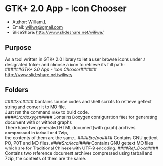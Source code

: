 GTK+ 2.0 App - Icon Chooser
====================

* Author: William.L  
* Email: <wiliwe@gmail.com>  
* SlideShare: <http://www.slideshare.net/wiliwe/>  

Purpose
-------
As a tool written in GTK+ 2.0 library to let a user browse icons under a designated folder and choose a icon to retrieve its full path:  
######_GTK+ 2.0 App - Icon Chooser_######
<http://www.slideshare.net/wiliwe/>  

Folders
-------
####_Src_####
  Contains source codes and shell scripts to retrieve gettext string and conver it to MO file.  
  Just run the command `make` to build code.  
####_Src/doxygen_####
  Contains Doxygen configuration files for generating document with or without graphs.  
  There have two generated HTML document(with graph) archives compressed in tarball and 7zip,  
  the contents of them are the same.. 
####_Src/po_####
  Contains GNU gettext PO, POT and MO files.
####_Src/local_####
  Contains GNU gettext MO files which are for Traditional Chinese with UTF-8 encoding.
####_Ref_Docs_####
  Contains two reference document archives compressed using tarball and 7zip, the contents of them are the same.
